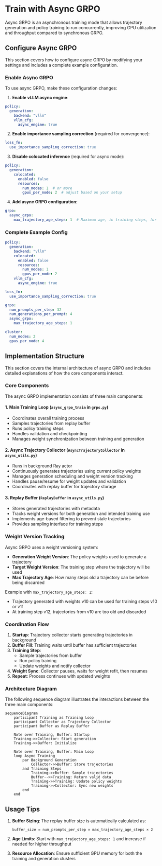 # Train with Async GRPO

Async GRPO is an asynchronous training mode that allows trajectory generation and policy training to run concurrently, improving GPU utilization and throughput compared to synchronous GRPO.

## Configure Async GRPO

This section covers how to configure async GRPO by modifying your settings and includes a complete example configuration.
### Enable Async GRPO

To use async GRPO, make these configuration changes:

1. **Enable vLLM async engine**:
```yaml
policy:
  generation:
    backend: "vllm"
    vllm_cfg:
      async_engine: true
```

2. **Enable importance sampling correction** (required for convergence):
```yaml
loss_fn:
  use_importance_sampling_correction: true
```

3. **Disable colocated inference** (required for async mode):
```yaml
policy:
  generation:
    colocated:
      enabled: false
      resources:
        num_nodes: 1  # or more
        gpus_per_node: 2  # adjust based on your setup
```

4. **Add async GRPO configuration**:
```yaml
grpo:
  async_grpo:
    max_trajectory_age_steps: 1  # Maximum age, in training steps, for trajectories
```

### Complete Example Config
```yaml
policy:
  generation:
    backend: "vllm"
    colocated:
      enabled: false
      resources:
        num_nodes: 1
        gpus_per_node: 2
    vllm_cfg:
      async_engine: true

loss_fn:
  use_importance_sampling_correction: true

grpo:
  num_prompts_per_step: 32
  num_generations_per_prompt: 4
  async_grpo:
    max_trajectory_age_steps: 1

cluster:
  num_nodes: 2
  gpus_per_node: 4
```

## Implementation Structure
This section covers the internal architecture of async GRPO and includes detailed explanations of how the core components interact.
### Core Components

The async GRPO implementation consists of three main components:

#### 1. Main Training Loop (`async_grpo_train` in `grpo.py`)
- Coordinates overall training process
- Samples trajectories from replay buffer
- Runs policy training steps
- Handles validation and checkpointing
- Manages weight synchronization between training and generation

#### 2. Async Trajectory Collector (`AsyncTrajectoryCollector` in `async_utils.py`)
- Runs in background Ray actor
- Continuously generates trajectories using current policy weights
- Manages generation scheduling and weight version tracking
- Handles pause/resume for weight updates and validation
- Coordinates with replay buffer for trajectory storage

#### 3. Replay Buffer (`ReplayBuffer` in `async_utils.py`)
- Stores generated trajectories with metadata
- Tracks weight versions for both generation and intended training use
- Implements age-based filtering to prevent stale trajectories
- Provides sampling interface for training steps

### Weight Version Tracking

Async GRPO uses a weight versioning system:
- **Generation Weight Version**: The policy weights used to generate a trajectory
- **Target Weight Version**: The training step where the trajectory will be used
- **Max Trajectory Age**: How many steps old a trajectory can be before being discarded

Example with `max_trajectory_age_steps: 1`:
- Trajectory generated with weights v10 can be used for training steps v10 or v11
- At training step v12, trajectories from v10 are too old and discarded

### Coordination Flow

1. **Startup**: Trajectory collector starts generating trajectories in background
2. **Buffer Fill**: Training waits until buffer has sufficient trajectories
3. **Training Step**: 
   - Sample trajectories from buffer
   - Run policy training
   - Update weights and notify collector
4. **Weight Sync**: Collector pauses, waits for weight refit, then resumes
5. **Repeat**: Process continues with updated weights


### Architecture Diagram

The following sequence diagram illustrates the interactions between the three main components:

```mermaid
sequenceDiagram
    participant Training as Training Loop
    participant Collector as Trajectory Collector
    participant Buffer as Replay Buffer
    
    Note over Training, Buffer: Startup
    Training->>Collector: Start generation
    Training->>Buffer: Initialize
    
    Note over Training, Buffer: Main Loop
    loop Async Training
        par Background Generation
            Collector->>Buffer: Store trajectories
        and Training Steps
            Training->>Buffer: Sample trajectories
            Buffer-->>Training: Return valid data
            Training->>Training: Update policy weights
            Training->>Collector: Sync new weights
        end
    end
```

## Usage Tips

1. **Buffer Sizing**: The replay buffer size is automatically calculated as:
   ```
   buffer_size = num_prompts_per_step × max_trajectory_age_steps × 2
   ```

2. **Age Limits**: Start with `max_trajectory_age_steps: 1` and increase if needed for higher throughput

3. **Resource Allocation**: Ensure sufficient GPU memory for both the training and generation clusters
